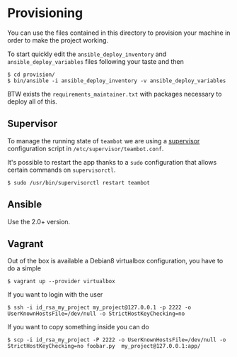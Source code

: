 # Provisioning

You can use the files contained in this directory to provision
your machine in order to make the project working.

To start quickly edit the ``ansible_deploy_inventory`` and ``ansible_deploy_variables``
files following your taste and then

    $ cd provision/
    $ bin/ansible -i ansible_deploy_inventory -v ansible_deploy_variables

BTW exists the ``requirements_maintainer.txt`` with packages necessary to deploy all of this.

## Supervisor

To manage the running state of ``teambot`` we are using a [supervisor](https://supervisord.readthedocs.org/en/latest/)
configuration script in ``/etc/supervisor/teambot.conf``.

It's possible to restart the app thanks to a ``sudo`` configuration that allows
certain commands on ``supervisorctl``.

    $ sudo /usr/bin/supervisorctl restart teambot



## Ansible

Use the 2.0+ version.

## Vagrant

Out of the box is available a Debian8 virtualbox configuration, you have
to do a simple

    $ vagrant up --provider virtualbox

If you want to login with the user

    $ ssh -i id_rsa_my_project my_project@127.0.0.1 -p 2222 -o UserKnownHostsFile=/dev/null -o StrictHostKeyChecking=no

If you want to copy something inside you can do

    $ scp -i id_rsa_my_project -P 2222 -o UserKnownHostsFile=/dev/null -o StrictHostKeyChecking=no foobar.py  my_project@127.0.0.1:app/
